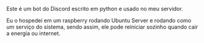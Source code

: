 Este é um bot do Discord escrito em python e usado no meu servidor.

Eu o hospedei em um raspberry rodando Ubuntu Server e rodando como um serviço do sistema, sendo assim, ele pode reiniciar sozinho quando cair a energia ou internet.